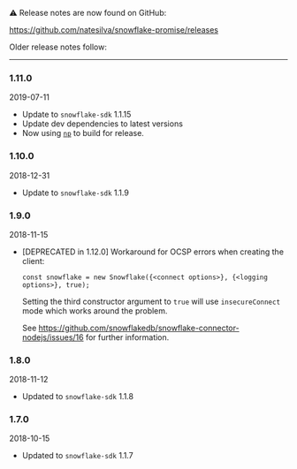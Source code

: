 ⚠️ Release notes are now found on GitHub:

<https://github.com/natesilva/snowflake-promise/releases>

Older release notes follow:

---

### 1.11.0

2019-07-11

- Update to `snowflake-sdk` 1.1.15
- Update dev dependencies to latest versions
- Now using [`np`](https://github.com/sindresorhus/np) to build for release.

### 1.10.0

2018-12-31

- Update to `snowflake-sdk` 1.1.9

### 1.9.0

2018-11-15

- [DEPRECATED in 1.12.0] Workaround for OCSP errors when creating the client:

  ```
  const snowflake = new Snowflake({<connect options>}, {<logging options>}, true);
  ```

  Setting the third constructor argument to `true` will use `insecureConnect` mode which
  works around the problem.

  See https://github.com/snowflakedb/snowflake-connector-nodejs/issues/16 for further
  information.

### 1.8.0

2018-11-12

- Updated to `snowflake-sdk` 1.1.8

### 1.7.0

2018-10-15

- Updated to `snowflake-sdk` 1.1.7
